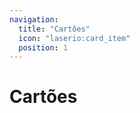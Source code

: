 ```yaml
---
navigation:
  title: "Cartões"
  icon: "laserio:card_item"
  position: 1
---
```


# Cartões

<SubPages />
